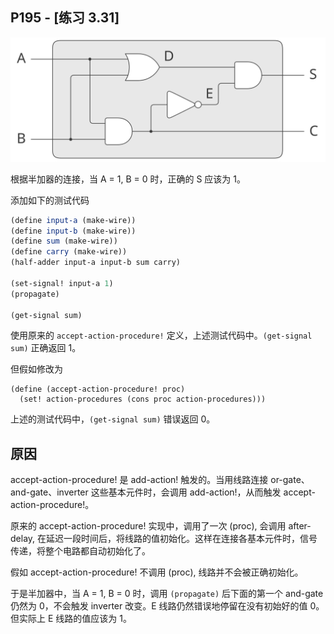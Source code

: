 ## P195 - [练习 3.31]

<img src="./half-adder.svg"/>

根据半加器的连接，当 A = 1, B = 0 时，正确的 S 应该为 1。

添加如下的测试代码

``` Scheme
(define input-a (make-wire))
(define input-b (make-wire))
(define sum (make-wire))
(define carry (make-wire))
(half-adder input-a input-b sum carry)

(set-signal! input-a 1)
(propagate)

(get-signal sum)
```

使用原来的 `accept-action-procedure!` 定义，上述测试代码中。`(get-signal sum)` 正确返回 1。

但假如修改为

```
(define (accept-action-procedure! proc)
  (set! action-procedures (cons proc action-procedures)))
```

上述的测试代码中，`(get-signal sum)` 错误返回 0。

## 原因

accept-action-procedure! 是 add-action! 触发的。当用线路连接 or-gate、and-gate、inverter 这些基本元件时，会调用 add-action!，从而触发 accept-action-procedure!。

原来的 accept-action-procedure! 实现中，调用了一次 (proc), 会调用 after-delay, 在延迟一段时间后，将线路的值初始化。这样在连接各基本元件时，信号传递，将整个电路都自动初始化了。

假如 accept-action-procedure! 不调用 (proc), 线路并不会被正确初始化。

于是半加器中，当 A = 1, B = 0 时，调用 `(propagate)` 后下面的第一个 and-gate 仍然为 0，不会触发 inverter 改变。E 线路仍然错误地停留在没有初始好的值 0。但实际上 E 线路的值应该为 1。

